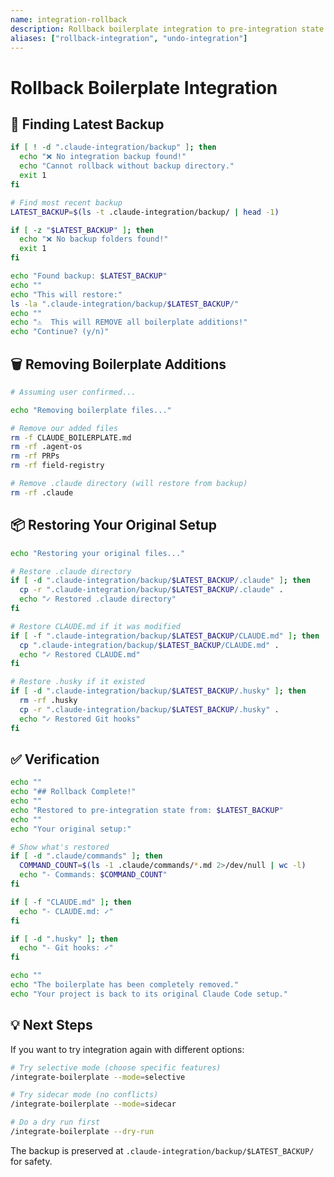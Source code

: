 ```yaml
---
name: integration-rollback
description: Rollback boilerplate integration to pre-integration state
aliases: ["rollback-integration", "undo-integration"]
---
```


# Rollback Boilerplate Integration

## 🔄 Finding Latest Backup

```bash
if [ ! -d ".claude-integration/backup" ]; then
  echo "❌ No integration backup found!"
  echo "Cannot rollback without backup directory."
  exit 1
fi

# Find most recent backup
LATEST_BACKUP=$(ls -t .claude-integration/backup/ | head -1)

if [ -z "$LATEST_BACKUP" ]; then
  echo "❌ No backup folders found!"
  exit 1
fi

echo "Found backup: $LATEST_BACKUP"
echo ""
echo "This will restore:"
ls -la ".claude-integration/backup/$LATEST_BACKUP/"
echo ""
echo "⚠️  This will REMOVE all boilerplate additions!"
echo "Continue? (y/n)"
```

## 🗑️ Removing Boilerplate Additions

```bash
# Assuming user confirmed...

echo "Removing boilerplate files..."

# Remove our added files
rm -f CLAUDE_BOILERPLATE.md
rm -rf .agent-os
rm -rf PRPs
rm -rf field-registry

# Remove .claude directory (will restore from backup)
rm -rf .claude
```

## 📦 Restoring Your Original Setup

```bash
echo "Restoring your original files..."

# Restore .claude directory
if [ -d ".claude-integration/backup/$LATEST_BACKUP/.claude" ]; then
  cp -r ".claude-integration/backup/$LATEST_BACKUP/.claude" .
  echo "✓ Restored .claude directory"
fi

# Restore CLAUDE.md if it was modified
if [ -f ".claude-integration/backup/$LATEST_BACKUP/CLAUDE.md" ]; then
  cp ".claude-integration/backup/$LATEST_BACKUP/CLAUDE.md" .
  echo "✓ Restored CLAUDE.md"
fi

# Restore .husky if it existed
if [ -d ".claude-integration/backup/$LATEST_BACKUP/.husky" ]; then
  rm -rf .husky
  cp -r ".claude-integration/backup/$LATEST_BACKUP/.husky" .
  echo "✓ Restored Git hooks"
fi
```

## ✅ Verification

```bash
echo ""
echo "## Rollback Complete!"
echo ""
echo "Restored to pre-integration state from: $LATEST_BACKUP"
echo ""
echo "Your original setup:"

# Show what's restored
if [ -d ".claude/commands" ]; then
  COMMAND_COUNT=$(ls -1 .claude/commands/*.md 2>/dev/null | wc -l)
  echo "- Commands: $COMMAND_COUNT"
fi

if [ -f "CLAUDE.md" ]; then
  echo "- CLAUDE.md: ✓"
fi

if [ -d ".husky" ]; then
  echo "- Git hooks: ✓"
fi

echo ""
echo "The boilerplate has been completely removed."
echo "Your project is back to its original Claude Code setup."
```

## 💡 Next Steps

If you want to try integration again with different options:

```bash
# Try selective mode (choose specific features)
/integrate-boilerplate --mode=selective

# Try sidecar mode (no conflicts)
/integrate-boilerplate --mode=sidecar

# Do a dry run first
/integrate-boilerplate --dry-run
```

The backup is preserved at `.claude-integration/backup/$LATEST_BACKUP/` for safety.
